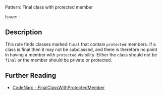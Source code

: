 Pattern: Final class with protected member

Issue: -

## Description

This rule finds classes marked `final` that contain `protected` members. If a class is final then it may not be subclassed, and there is therefore no point in having a member with `protected` visibility. Either the class should not be `final` or the member should be private or protected.

## Further Reading

* [CodeNarc - FinalClassWithProtectedMember](http://codenarc.sourceforge.net/codenarc-rules-design.html#FinalClassWithProtectedMember)